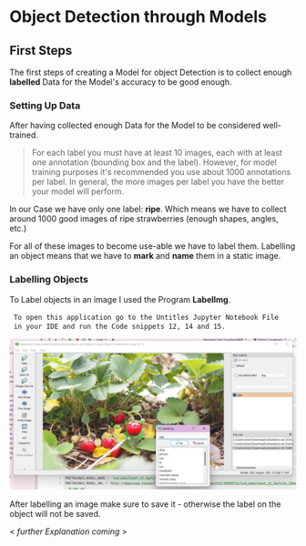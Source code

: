 # Object Detection through Models

## First Steps

The first steps of creating a Model for object Detection
is to collect enough **labelled** Data for the Model's accuracy to be good enough.

### Setting Up Data

After having collected enough Data for the Model to be considered well-trained.

> For each label you must have at least 10 images, each with at least one annotation (bounding box and the label). However, for model training purposes it's recommended you use about 1000 annotations per label. In general, the more images per label you have the better your model will perform.

In our Case we have only one label: **ripe**. Which means we have to collect around 1000
good images of ripe strawberries (enough shapes, angles, etc.)

For all of these images to become use-able we have to label them. Labelling an object
means that we have to **mark** and **name** them in a static image.

### Labelling Objects

To Label objects in an image I used the Program **LabelImg**.

     To open this application go to the Untitles Jupyter Notebook File
     in your IDE and run the Code snippets 12, 14 and 15.

![img.png](img.png)

After labelling an image make sure to save it - otherwise the label on the object 
will not be saved.



< *further Explanation coming* > 


